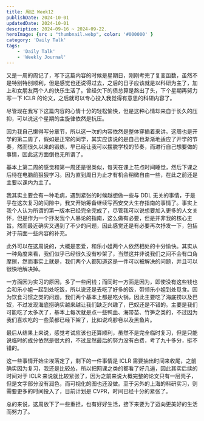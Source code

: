 ```yaml
---
title: 周记 Week12
publishDate: 2024-10-01
updatedDate: 2024-10-01
description: 2024-09-16 ~ 2024-09-22.
heroImage: {src : "thumbnail.webp", color: '#000000' }
category: 'Daily Talk'
tags:
    - 'Daily Talk'
    - 'Weekly Journal'
---
```


又是一周的周记了，写下这篇内容的时候是星期日，刚刚考完了复变函数，虽然不是特别特别顺利，但是感觉也还说得过去，之后的日子应该就是以科研为主了，加上和女朋友两个人的快乐生活了。曾经欠下的债总算是熬出了头，下个星期再努力写一下 ICLR 的论文，之后就可以专心投入我觉得有意思的科研内容了。

尽管现在我写下这篇内容的心情十分的轻松愉快，但是这种心情却来自于长久的压抑，可以说这个星期的主旋律依然是抗压。

因为我自己懒得写分章节，所以这一次的内容依然是整体穿插着来讲。这周也是开学的第二周了，假如是正常的同学，其实应该说的是自己也渐渐地适应了开学的节奏，然而很久以来的锻炼，早已经让我可以摆脱学校的节奏，而进行自己想要做的事情，因此这方面倒也无所谓了。

基本上第二周的感觉和第一周还是很类似，每天在课上花点时间睡觉，然后下课之后待在电脑前狠狠学习。因为直到周日为止才有机会稍微自由一些，在此之前还是主要以课内为主了。

我其实主要会有一种毛病，遇到紧张的时候越想做一些与 DDL 无关的事情，于是乎在这次复习的间隙中，我又开始筹备继续写西安交大生存指南的事情了。事实上我个人认为所谓的第一版本已经完全完成了，尽管我可以说想要加入更多的人文关怀，但是作为一个抒发我个人暴论的指南，这么做有必要，但是并非我的核心主旨。然而最近确实又遇到了不少的问题，因此感觉还是有必要再次抒发一下，包括对于前面一些内容的补充。

此外可以在这周说的，大概是恋爱，和乐小姐两个人依然相处的十分愉快。其实从一种角度来看，我们似乎已经很久没有吵架了，当然这并非说我们之间不会有口角摩擦，然而事实上就是，我们两个人都知道这是一件可以被解决的问题，并且可以很快地解决掉。

一方面因为实习的原因，多了一些闲钱；而同时一方面是因为，即使没有这些钱也会和乐小姐一起到处吃饭，所以说还是去吃了好多的饭，带领乐小姐到处觅食。因为饮食习惯之类的问题，我们两个基本上都是吃火锅，因此主要吃了海底捞以及巴奴，不过发现海底捞确实越来越让我们缺乏兴趣了，巴奴还是不错的。主要是我们可能吃了太多次了，基本上每次就是点一些鸭血、海带苗、竹笋之类的，不过因为我们喜欢吃的一些菜都已经下架了，比如说鸡胗卷以及黑鱼片。

最后从结果上来说，感觉考试应该也还算顺利，虽然不是完全临时复习，但是只能说临时的成分依然是很大的，不过显然最后的努力没有白费，考了九十多分，挺不错的。

这一些事情开始尘埃落定了，剩下的一件事情是 ICLR 需要抽出时间来收尾，之前确实因为复习，我还是比较怂，所以把网课之类的都看了好几遍，因此其实后续的时间对于 ICLR 来说就比较紧张了，因为之前来说大概完整的论文只有一层壳子，但是文字部分没有润色，而可视化的图也还没做。至于另外的上海的科研实习，则需要更多的时间投入了，目前计划是 CVPR，时间已经十分的紧张了。

总的来说，这周放下了一些重担，也有好好生活，接下来要为了迈向更美好的生活而努力了。